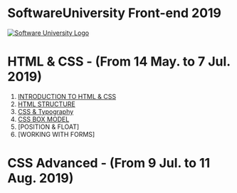 # SoftwareUniversity Front-end 2019

[![Software University Logo](https://goo.gl/KYm0Tz)](https://softuni.bg)


# HTML & CSS - (From 14 May. to 7 Jul. 2019)
1. [INTRODUCTION TO HTML & CSS](https://tinyurl.com/y24lrcdq)
2. [HTML STRUCTURE](https://tinyurl.com/yy7yx8l3)
3. [CSS & Typography](https://tinyurl.com/yyfrtt22)
4. [CSS BOX MODEL](https://tinyurl.com/y4fkelxv)
5. [POSITION & FLOAT]
6. [WORKING WITH FORMS]

# CSS Advanced - (From 9 Jul. to 11 Aug. 2019)
